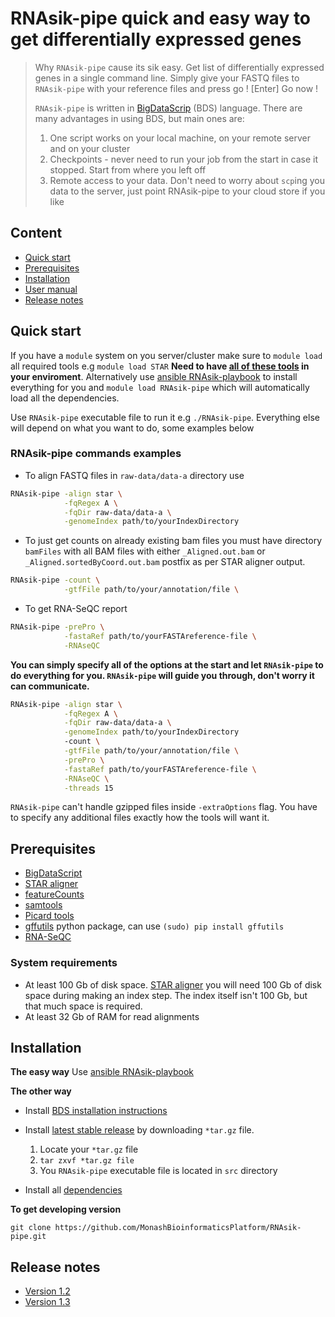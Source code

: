 # RNAsik-pipe quick and easy way to get differentially expressed genes

> Why `RNAsik-pipe` cause its sik easy. Get list of differentially expressed genes in a single command line.
> Simply give your FASTQ files to `RNAsik-pipe` with your reference files and press go ! [Enter] Go now !
>
> `RNAsik-pipe` is written in [BigDataScrip](http://pcingola.github.io/BigDataScript/) (BDS) language.
> There are many advantages in using BDS, but main ones are:
>
>  1. One script works on your local machine, on your remote server and on your cluster
>  2. Checkpoints - never need to run your job from the start in case it stopped. Start from where you left off
>  3. Remote access to your data. Don't need to worry about `scp`ing you data to the server, just point RNAsik-pipe to your cloud store if you like

## Content

- [Quick start](#quick-start)
- [Prerequisites](#prerequisites)
- [Installation](#installation)
- [User manual](supplementary/docs.md)
- [Release notes](#release-notes)

## Quick start

If you have a `module` system on you server/cluster make sure to `module load` all required tools e.g `module load STAR`
**Need to have [all of these tools](#prerequisites) in your enviroment**. Alternatively use [ansible RNAsik-playbook](https://github.com/serine/sik_ansible) to install everything for you and `module load RNAsik-pipe` which will automatically load all the dependencies.

Use `RNAsik-pipe` executable file to run it e.g `./RNAsik-pipe`. Everything else will depend on what you want to do, some examples below

### RNAsik-pipe commands examples

- To align FASTQ files in `raw-data/data-a` directory use 

```BASH
RNAsik-pipe -align star \
            -fqRegex A \
            -fqDir raw-data/data-a \
            -genomeIndex path/to/yourIndexDirectory
```

- To just get counts on already existing bam files you must have directory `bamFiles` with all BAM files with either `_Aligned.out.bam` or `_Aligned.sortedByCoord.out.bam` postfix as per STAR aligner output.

```BASH
RNAsik-pipe -count \
            -gtfFile path/to/your/annotation/file \
```

- To get RNA-SeQC report

```BASH
RNAsik-pipe -prePro \
            -fastaRef path/to/yourFASTAreference-file \
            -RNAseQC
```

**You can simply specify all of the options at the start and let `RNAsik-pipe` to do everything for you. `RNAsik-pipe` will guide you through, don't worry it can communicate.**

```BASH
RNAsik-pipe -align star \
            -fqRegex A \
            -fqDir raw-data/data-a \
            -genomeIndex path/to/yourIndexDirectory
            -count \
            -gtfFile path/to/your/annotation/file \
            -prePro \
            -fastaRef path/to/yourFASTAreference-file \
            -RNAseQC \
            -threads 15
```

`RNAsik-pipe` can't handle gzipped files inside `-extraOptions` flag. You have to specify any additional files exactly how the tools will want it.

## Prerequisites

- [BigDataScript](http://pcingola.github.io/BigDataScript/download.html)
- [STAR aligner](https://github.com/alexdobin/STAR/releases)
- [featureCounts](http://subread.sourceforge.net/)
- [samtools](http://www.htslib.org/download/)
- [Picard tools](http://broadinstitute.github.io/picard/)
- [gffutils](https://pypi.python.org/pypi/gffutils) python package, can use `(sudo) pip install gffutils`
- [RNA-SeQC](https://www.broadinstitute.org/cancer/cga/rna-seqc)

### System requirements 

- At least 100 Gb of disk space. [STAR aligner](https://github.com/alexdobin/STAR/releases) you will need 100 Gb of disk space during making an index step. The index itself isn't 100 Gb, but that much space is required. 
- At least 32 Gb of RAM for read alignments

## Installation

**The easy way** Use [ansible RNAsik-playbook](https://github.com/serine/sik_ansible)

**The other way**

- Install [BDS installation instructions](http://pcingola.github.io/BigDataScript/download.html)
- Install [latest stable release](https://github.com/MonashBioinformaticsPlatform/RNAsik-pipe/releases) by 
downloading `*tar.gz` file.

    1. Locate your `*tar.gz` file
    2. `tar zxvf *tar.gz file` 
    3. You `RNAsik-pipe` executable file is located in `src` directory

- Install all [dependencies](#prerequisites)
 
**To get developing version**

`git clone https://github.com/MonashBioinformaticsPlatform/RNAsik-pipe.git`

## Release notes

- [Version 1.2](supplementary/releaseNotes1.2.md)
- [Version 1.3](supplementary/releaseNotes1.3.md)
